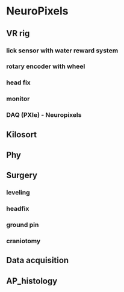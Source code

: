 # NeuroPixels
## VR rig
### lick sensor with water reward system
### rotary encoder with wheel
### head fix
### monitor
### DAQ (PXIe) - Neuropixels
## Kilosort
## Phy
## Surgery
### leveling
### headfix
### ground pin
### craniotomy
## Data acquisition
## AP_histology
